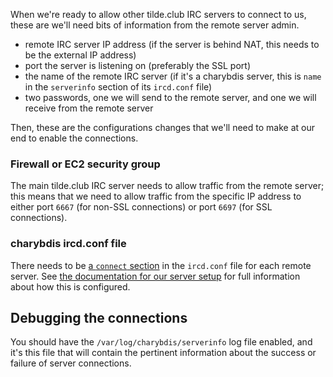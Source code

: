 When we're ready to allow other tilde.club IRC servers to connect to us, these are we'll need bits of information from the remote server admin.

* remote IRC server IP address (if the server is behind NAT, this needs to be the external IP address)
* port the server is listening on (preferably the SSL port)
* the name of the remote IRC server (if it's a charybdis server, this is `name` in the `serverinfo` section of its `ircd.conf` file)
* two passwords, one we will send to the remote server, and one we will receive from the remote server

Then, these are the configurations changes that we'll need to make at our end to enable the connections.

### Firewall or EC2 security group

The main tilde.club IRC server needs to allow traffic from the remote server; this means that we need to allow traffic from the specific IP address to either port `6667` (for non-SSL connections) or port `6697` (for SSL connections).

### charybdis ircd.conf file

There needs to be [a `connect` section](https://github.com/tildeclub/tilde.club/blob/master/docs/ircserver.md#connect-section) in the `ircd.conf` file for each remote server. See [the documentation for our server setup](https://github.com/tildeclub/tilde.club/blob/master/docs/ircserver.md#connect-section) for full information about how this is configured.

## Debugging the connections

You should have the `/var/log/charybdis/serverinfo` log file enabled, and it's this file that will contain the pertinent information about the success or failure of server connections.
